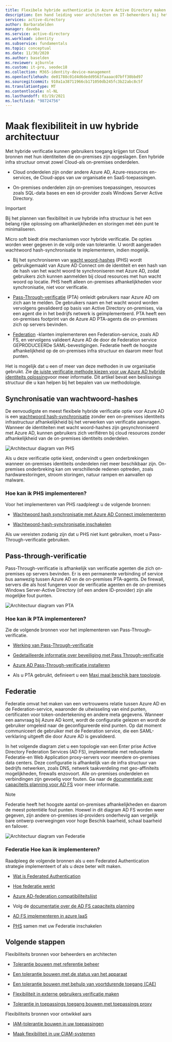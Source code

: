 ```yaml
---
title: Flexibele hybride authenticatie in Azure Active Directory maken
description: Een hand leiding voor architecten en IT-beheerders bij het bouwen van een robuuste hybride infra structuur.
services: active-directory
author: BarbaraSelden
manager: daveba
ms.service: active-directory
ms.workload: identity
ms.subservice: fundamentals
ms.topic: conceptual
ms.date: 11/30/2020
ms.author: baselden
ms.reviewer: ajburnle
ms.custom: it-pro, seodec18
ms.collection: M365-identity-device-management
ms.openlocfilehash: de01788c01d4d6dedd9563faaaac07bff30bbd97
ms.sourcegitcommit: 910a1a38711966cb171050db245fc3b22abc8c5f
ms.translationtype: MT
ms.contentlocale: nl-NL
ms.lasthandoff: 03/19/2021
ms.locfileid: "98724756"
---
```

# <a name="build-resilience-in-your-hybrid-architecture"></a>Maak flexibiliteit in uw hybride architectuur

Met hybride verificatie kunnen gebruikers toegang krijgen tot Cloud bronnen met hun identiteiten die on-premises zijn opgeslagen. Een hybride infra structuur omvat zowel Cloud-als on-premises onderdelen.

* Cloud onderdelen zijn onder andere Azure AD, Azure-resources en-services, de Cloud-apps van uw organisatie en SaaS-toepassingen.

* On-premises onderdelen zijn on-premises toepassingen, resources zoals SQL-data bases en een id-provider zoals Windows Server Active Directory. 

> [!IMPORTANT]
> Bij het plannen van flexibiliteit in uw hybride infra structuur is het een belang rijke oplossing om afhankelijkheden en storingen met één punt te minimaliseren. 

Micro soft biedt drie mechanismen voor hybride verificatie. De opties worden weer gegeven in de volg orde van tolerantie. U wordt aangeraden wachtwoord hash-synchronisatie te implementeren, indien mogelijk.

* Bij het synchroniseren van [wacht woord-hashes](../hybrid/whatis-phs.md) (PHS) wordt gebruikgemaakt van Azure AD Connect om de identiteit en een hash van de hash van het wacht woord te synchroniseren met Azure AD, zodat gebruikers zich kunnen aanmelden bij cloud resources met hun wacht woord op locatie. PHS heeft alleen on-premises afhankelijkheden voor synchronisatie, niet voor verificatie.

* [Pass-Through-verificatie](../hybrid/how-to-connect-pta.md) (PTA) omleidt gebruikers naar Azure AD om zich aan te melden. De gebruikers naam en het wacht woord worden vervolgens gevalideerd op basis van Active Directory on-premises, via een agent die in het bedrijfs netwerk is geïmplementeerd. PTA heeft een on-premises footprint van de Azure AD PTA-agents die on-premises zich op servers bevinden.

* [Federation](../hybrid/whatis-fed.md) -klanten implementeren een Federation-service, zoals AD FS, en vervolgens valideert Azure AD de door de Federation service GEPRODUCEERDe SAML-bevestigingen. Federatie heeft de hoogste afhankelijkheid op de on-premises infra structuur en daarom meer fout punten. 

   
Het is mogelijk dat u een of meer van deze methoden in uw organisatie gebruikt. Zie [de juiste verificatie methode kiezen voor uw Azure AD hybride identiteits oplossing](../hybrid/choose-ad-authn.md)voor meer informatie. Dit artikel bevat een beslissings structuur die u kan helpen bij het bepalen van uw methodologie.

## <a name="password-hash-synchronization"></a>Synchronisatie van wachtwoord-hashes

De eenvoudigste en meest flexibele hybride verificatie optie voor Azure AD is een [wachtwoord hash-synchronisatie](../hybrid/whatis-phs.md) zonder een on-premises identiteits infrastructuur afhankelijkheid bij het verwerken van verificatie aanvragen. Wanneer de identiteiten met wacht woord-hashes zijn gesynchroniseerd met Azure AD, kunnen gebruikers zich verifiëren bij cloud resources zonder afhankelijkheid van de on-premises identiteits onderdelen. 

![Architectuur diagram van PHS](./media/resilience-in-hybrid/admin-resilience-password-hash-sync.png)

Als u deze verificatie optie kiest, ondervindt u geen onderbrekingen wanneer on-premises identiteits onderdelen niet meer beschikbaar zijn. On-premises onderbreking kan om verschillende redenen optreden, zoals hardwarestoringen, stroom storingen, natuur rampen en aanvallen op malware. 

### <a name="how-do-i-implement-phs"></a>Hoe kan ik PHS implementeren?

Voor het implementeren van PHS raadpleegt u de volgende bronnen:

* [Wachtwoord hash synchronisatie met Azure AD Connect implementeren](../hybrid/how-to-connect-password-hash-synchronization.md)

* [Wachtwoord-hash-synchronisatie inschakelen](../hybrid/how-to-connect-password-hash-synchronization.md)

Als uw vereisten zodanig zijn dat u PHS niet kunt gebruiken, moet u Pass-Through-verificatie gebruiken.

## <a name="pass-through-authentication"></a>Pass-through-verificatie

Pass-Through-verificatie is afhankelijk van verificatie agenten die zich on-premises op servers bevinden. Er is een permanente verbinding of service bus aanwezig tussen Azure AD en de on-premises PTA-agents. De firewall, servers die als host fungeren voor de verificatie agenten en de on-premises Windows Server-Active Directory (of een andere ID-provider) zijn alle mogelijke fout punten. 

![Architectuur diagram van PTA](./media/resilience-in-hybrid/admin-resilience-pass-through-authentication.png)

### <a name="how-do-i-implement-pta"></a>Hoe kan ik PTA implementeren?

Zie de volgende bronnen voor het implementeren van Pass-Through-verificatie.

* [Werking van Pass-Through-verificatie](../hybrid/how-to-connect-pta-how-it-works.md)

* [Gedetailleerde informatie over beveiliging met Pass Through-verificatie](../hybrid/how-to-connect-pta-security-deep-dive.md)

* [Azure AD Pass-Through-verificatie installeren](../hybrid/how-to-connect-pta-quick-start.md)

* Als u PTA gebruikt, definieert u een [Maxi maal beschik bare topologie](../hybrid/how-to-connect-pta-quick-start.md).

 ## <a name="federation"></a>Federatie

Federatie omvat het maken van een vertrouwens relatie tussen Azure AD en de Federation-service, waaronder de uitwisseling van eind punten, certificaten voor token-ondertekening en andere meta gegevens. Wanneer een aanvraag bij Azure AD komt, wordt de configuratie gelezen en wordt de gebruiker omgeleid naar de geconfigureerde eind punten. Op dat moment communiceert de gebruiker met de Federation service, die een SAML-verklaring uitgeeft die door Azure AD is gevalideerd. 

In het volgende diagram ziet u een topologie van een Enter prise Active Directory Federation Services (AD FS), implementatie met redundante Federatie-en Web Application proxy-servers voor meerdere on-premises data centers. Deze configuratie is afhankelijk van de infra structuur van bedrijfs netwerken, zoals DNS, netwerk taakverdeling met geo-affiniteits mogelijkheden, firewalls enzovoort. Alle on-premises onderdelen en verbindingen zijn gevoelig voor fouten. Ga naar de [documentatie over capaciteits planning voor AD FS](/windows-server/identity/ad-fs/design/planning-for-ad-fs-server-capacity) voor meer informatie.

> [!NOTE]
>  Federatie heeft het hoogste aantal on-premises afhankelijkheden en daarom de meest potentiële fout punten. Hoewel in dit diagram AD FS worden weer gegeven, zijn andere on-premises id-providers onderhevig aan vergelijk bare ontwerp overwegingen voor hoge Beschik baarheid, schaal baarheid en failover.

![Architectuur diagram van Federatie](./media/resilience-in-hybrid/admin-resilience-federation.png)

 ### <a name="how-do-i-implement-federation"></a>Federatie Hoe kan ik implementeren?

Raadpleeg de volgende bronnen als u een Federated Authentication strategie implementeert of als u deze beter wilt maken.

* [Wat is Federated Authentication](../hybrid/whatis-fed.md)

* [Hoe federatie werkt](../hybrid/how-to-connect-fed-whatis.md)

* [Azure AD-federation compatibiliteitslijst](../hybrid/how-to-connect-fed-compatibility.md)

* Volg de [documentatie over de AD FS capaciteits planning](/windows-server/identity/ad-fs/design/planning-for-ad-fs-server-capacity)

* [AD FS implementeren in azure IaaS](/windows-server/identity/ad-fs/deployment/how-to-connect-fed-azure-adfs)

* [PHS](../hybrid/tutorial-phs-backup.md) samen met uw Federatie inschakelen

## <a name="next-steps"></a>Volgende stappen
Flexibiliteits bronnen voor beheerders en architecten
 
* [Tolerantie bouwen met referentie beheer](resilience-in-credentials.md)

* [Een tolerantie bouwen met de status van het apparaat](resilience-with-device-states.md)

* [Een tolerantie bouwen met behulp van voortdurende toegang (CAE)](resilience-with-continuous-access-evaluation.md)

* [Flexibiliteit in externe gebruikers verificatie maken](resilience-b2b-authentication.md)

* [Tolerantie in toepassings toegang bouwen met toepassings proxy](resilience-on-premises-access.md)

Flexibiliteits bronnen voor ontwikkel aars

* [IAM-tolerantie bouwen in uw toepassingen](resilience-app-development-overview.md)

* [Maak flexibiliteit in uw CIAM-systemen](resilience-b2c.md)